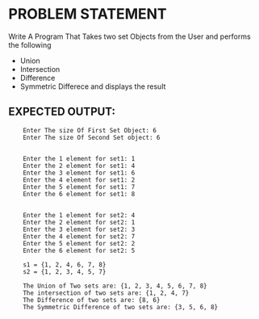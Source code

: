 # PROBLEM STATEMENT

Write A Program That Takes two set Objects from the User and performs the following
- Union 
- Intersection
- Difference
- Symmetric Differece 
and displays the result

## EXPECTED OUTPUT:
        Enter The size Of First Set Object: 6
        Enter The size Of Second Set object: 6


        Enter the 1 element for set1: 1
        Enter the 2 element for set1: 4
        Enter the 3 element for set1: 6
        Enter the 4 element for set1: 2
        Enter the 5 element for set1: 7
        Enter the 6 element for set1: 8


        Enter the 1 element for set2: 4
        Enter the 2 element for set2: 1
        Enter the 3 element for set2: 3
        Enter the 4 element for set2: 7
        Enter the 5 element for set2: 2
        Enter the 6 element for set2: 5

        s1 = {1, 2, 4, 6, 7, 8}
        s2 = {1, 2, 3, 4, 5, 7}

        The Union of Two sets are: {1, 2, 3, 4, 5, 6, 7, 8}
        The intersection of two sets are: {1, 2, 4, 7}
        The Difference of two sets are: {8, 6}
        The Symmetric Difference of two sets are: {3, 5, 6, 8}